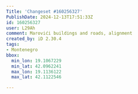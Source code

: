 ```yaml
---
Title: 'Changeset #160256327'
PublishDate: 2024-12-13T17:51:33Z
id: 160256327
user: L29Ah
comment: Marovići buildings and roads, alignment
created_by: iD 2.30.4
tags:
- Montenegro
bbox:
  min_lon: 19.1067229
  min_lat: 42.0962241
  max_lon: 19.1136122
  max_lat: 42.1122546

---
```

